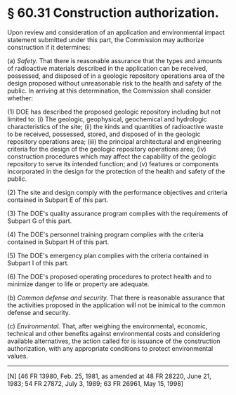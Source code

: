 # § 60.31   Construction authorization.

Upon review and consideration of an application and environmental impact statement submitted under this part, the Commission may authorize construction if it determines: 


(a) *Safety.* That there is reasonable assurance that the types and amounts of radioactive materials described in the application can be received, possessed, and disposed of in a geologic repository operations area of the design proposed without unreasonable risk to the health and safety of the public. In arriving at this determination, the Commission shall consider whether: 


(1) DOE has described the proposed geologic repository including but not limited to: (i) The geologic, geophysical, geochemical and hydrologic characteristics of the site; (ii) the kinds and quantities of radioactive waste to be received, possessed, stored, and disposed of in the geologic repository operations area; (iii) the principal architectural and engineering criteria for the design of the geologic repository operations area; (iv) construction procedures which may affect the capability of the geologic repository to serve its intended function; and (v) features or components incorporated in the design for the protection of the health and safety of the public. 


(2) The site and design comply with the performance objectives and criteria contained in Subpart E of this part. 


(3) The DOE's quality assurance program complies with the requirements of Subpart G of this part.


(4) The DOE's personnel training program complies with the criteria contained in Subpart H of this part.


(5) The DOE's emergency plan complies with the criteria contained in Subpart I of this part.


(6) The DOE's proposed operating procedures to protect health and to minimize danger to life or property are adequate.


(b) *Common defense and security.* That there is reasonable assurance that the activities proposed in the application will not be inimical to the common defense and security.


(c) *Environmental.* That, after weighing the environmental, economic, technical and other benefits against environmental costs and considering available alternatives, the action called for is issuance of the construction authorization, with any appropriate conditions to protect environmental values.



---

[N] [46 FR 13980, Feb. 25, 1981, as amended at 48 FR 28220, June 21, 1983; 54 FR 27872, July 3, 1989; 63 FR 26961, May 15, 1998] 




